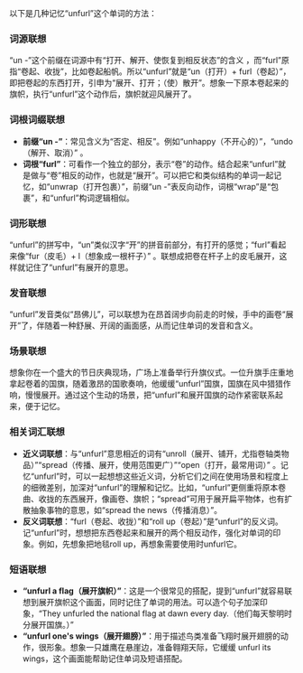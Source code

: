 以下是几种记忆“unfurl”这个单词的方法：

### 词源联想
“un -”这个前缀在词源中有“打开、解开、使恢复到相反状态”的含义 ，而“furl”原指“卷起、收拢”，比如卷起船帆。所以“unfurl”就是“un（打开）+ furl（卷起）”，即把卷起的东西打开，引申为“展开、打开；（使）散开”。想象一下原本卷起来的旗帜，执行“unfurl”这个动作后，旗帜就迎风展开了。

### 词根词缀联想
 - **前缀“un -”**：常见含义为“否定、相反”。例如“unhappy（不开心的）”，“undo（解开、取消）” 。
 - **词根“furl”**：可看作一个独立的部分，表示“卷”的动作。结合起来“unfurl”就是做与“卷”相反的动作，也就是“展开”。可以把它和类似结构的单词一起记忆，如“unwrap（打开包裹）”，前缀“un -”表反向动作，词根“wrap”是“包裹”，和“unfurl”构词逻辑相似。

### 词形联想
“unfurl”的拼写中，“un”类似汉字“开”的拼音前部分，有打开的感觉；“furl”看起来像“fur（皮毛）+ l（想象成一根杆子）” 。联想成把卷在杆子上的皮毛展开，这样就记住了“unfurl”有展开的意思。

### 发音联想
“unfurl”发音类似“昂佛儿”，可以联想为在昂首阔步向前走的时候，手中的画卷“展开”了，伴随着一种舒展、开阔的画面感，从而记住单词的发音和含义。

### 场景联想
想象你在一个盛大的节日庆典现场，广场上准备举行升旗仪式。一位升旗手庄重地拿起卷着的国旗，随着激昂的国歌奏响，他缓缓“unfurl”国旗，国旗在风中猎猎作响，慢慢展开。通过这个生动的场景，把“unfurl”和展开国旗的动作紧密联系起来，便于记忆。

### 相关词汇联想
 - **近义词联想**：与“unfurl”意思相近的词有“unroll（展开、铺开，尤指卷轴类物品）”“spread（传播、展开，使用范围更广）”“open（打开，最常用词）” 。记忆“unfurl”时，可以一起想想这些近义词，分析它们之间在使用场景和程度上的细微差别，加深对“unfurl”的理解和记忆。比如，“unfurl”更侧重将原本卷曲、收拢的东西展开，像画卷、旗帜；“spread”可用于展开扁平物体，也有扩散抽象事物的意思，如“spread the news（传播消息）”。
 - **反义词联想**：“furl（卷起、收拢）”和“roll up（卷起）”是“unfurl”的反义词。记“unfurl”时，想想把东西卷起来和展开的两个相反动作，强化对单词的印象。例如，先想象把地毯roll up，再想象需要使用时unfurl它。

### 短语联想
 - **“unfurl a flag（展开旗帜）”**：这是一个很常见的搭配，提到“unfurl”就容易联想到展开旗帜这个画面，同时记住了单词的用法。可以造个句子加深印象，“They unfurled the national flag at dawn every day.（他们每天黎明时分展开国旗。）” 
 - **“unfurl one's wings（展开翅膀）”**：用于描述鸟类准备飞翔时展开翅膀的动作，很形象。想象一只雄鹰在悬崖边，准备翱翔天际，它缓缓 unfurl its wings，这个画面能帮助记住单词及短语搭配。 